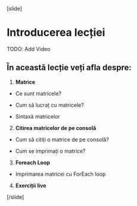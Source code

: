 [slide]
# Introducerea lecției

TODO: Add Video

## În această lecție veți afla despre:

1. **Matrice**

- Ce sunt matricele? 

- Cum să lucraț cu matricele?

- Sintaxă matricelor

2. **Citirea matricelor de pe consolă**

- Cum să citiți o matrice de pe consolă?

- Cum se imprimați o matrice?

3. **Foreach Loop**

- Imprimarea matricei cu ForEach loop

4. **Exerciții live**

[/slide]
